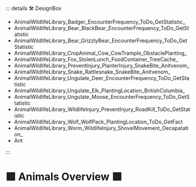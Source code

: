 ::: details 🛠 DesignBox

- AnimalWildlifeLibrary_Badger_EncounterFrequency_ToDo_GetStatistic_
- AnimalWildlifeLibrary_Bear_BlackBear_EncounterFrequency_ToDo_GetStatistic
- AnimalWildlifeLibrary_Bear_GrizzlyBear_EncounterFrequency_ToDo_GetStatistic
- AnimalWildlifeLibrary_CropAnimal_Cow_CowTrample_ObstaclePlanting_
- AnimalWildlifeLibrary_Fox_StolenLunch_FoodContainer_TreeCache_
- AnimalWildlifeLibrary_PreventInjury_PlanterInjury_SnakeBite_Anitvenom_
- AnimalWildlifeLibrary_Snake_Rattlesnake_SnakeBite_Anitvenom_
- AnimalWildlifeLibrary_Ungulate_Deer_EncounterFrequency_ToDo_GetStatistic
- AnimalWildlifeLibrary_Ungulate_Elk_PlantingLocation_BritishColumbia_
- AnimalWildlifeLibrary_Ungulate_Moose_EncounterFrequency_ToDo_GetStatistic
- AnimalWildlifeLibrary_WildlifeInjury_PreventInjury_RoadKill_ToDo_GetStatistic
- AnimalWildlifeLibrary_Wolf_WolfPack_PlantingLocation_ToDo_GetFact
- AnimalWildlifeLibrary_Worm_WildlifeInjury_ShovelMovement_Decapatation_	
- Ant

:::

# 🟩 <eco>Animals Overview</eco> 🟩